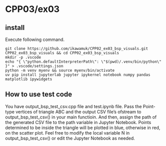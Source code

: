 # CPP03/ex03

## install
Execute following command.
```
git clone https://github.com/ikawamuk/CPP02_ex03_bsp_visuals.git CPP02_ex03_bsp_visuals && cd CPP02_ex03_bsp_visuals
mkdir -p .vscode
echo "{ \"python.defaultInterpreterPath\": \"$(pwd)/.venv/bin/python\" }" > .vscode/settings.json
python -m venv myenv && source myenv/bin/activate
uv pip install jupyterlab jupyter ipykernel notebook numpy pandas matplotlib ipywidgets
```

## How to use test code
You have output_bsp_test_csv.cpp file and test.ipynb file.
Pass the Point-type vertices of triangle ABC and the output CSV file’s ofstream to output_bsp_test_csv() in your main functioin.
And then, assign the path of the generated CSV file to the path variable in Jupyter Notebook.
Points determined to be inside the triangle will be plotted in blue, otherwise in red, on the scatter plot.
Feel free to modify the local variable N in output_bsp_test_csv() or edit the Jupyter Notebook as needed.
